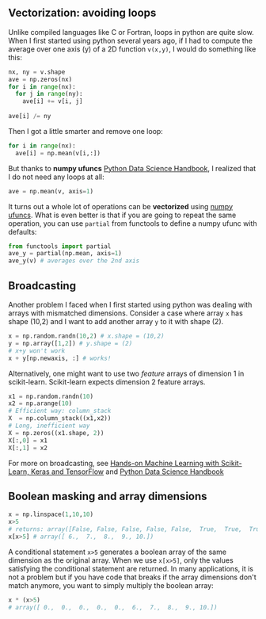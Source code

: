 ## Vectorization: avoiding loops

Unlike compiled languages like C or Fortran, loops in python are quite slow. When I first started using python several years ago, if I had to compute the average over one axis (y) of a 2D function `v(x,y)`, I would do something like this:
```python
nx, ny = v.shape
ave = np.zeros(nx)
for i in range(nx):
  for j in range(ny):
    ave[i] += v[i, j]
    
ave[i] /= ny
```

Then I got a little smarter and remove one loop:
```python
for i in range(nx):
  ave[i] = np.mean(v[i,:]) 
```

But thanks to **numpy ufuncs** [Python Data Science Handbook](https://jakevdp.github.io/PythonDataScienceHandbook/02.03-computation-on-arrays-ufuncs.html), I realized that I do not need any loops at all:
```python
ave = np.mean(v, axis=1)
```
It turns out a whole lot of operations can be **vectorized** using [numpy ufuncs](https://docs.scipy.org/doc/numpy/reference/ufuncs.html). What is even better is that if you are going to repeat the same operation, you can use `partial` from functools to define a numpy ufunc with defaults:
```python
from functools import partial
ave_y = partial(np.mean, axis=1)
ave_y(v) # averages over the 2nd axis
```

## Broadcasting 

Another problem I faced when I first started using python was dealing with arrays with mismatched dimensions. Consider a case where array `x` has shape (10,2) and I want to add another array `y` to it with shape (2). 

```python
x = np.random.randn(10,2) # x.shape = (10,2)
y = np.array([1,2]) # y.shape = (2)
# x+y won't work
x + y[np.newaxis, :] # works!
```

Alternatively, one might want to use two *feature* arrays of dimension 1 in scikit-learn. Scikit-learn expects dimension 2 feature arrays. 
```python
x1 = np.random.randn(10)
x2 = np.arange(10)
# Efficient way: column_stack
X  = np.column_stack((x1,x2))
# Long, inefficient way
X = np.zeros((x1.shape, 2))
X[:,0] = x1
X[:,1] = x2
```
For more on broadcasting, see [Hands-on Machine Learning with Scikit-Learn, Keras and TensorFlow](https://github.com/ageron/handson-ml2/blob/master/tools_numpy.ipynb) and [Python Data Science Handbook](https://jakevdp.github.io/PythonDataScienceHandbook/02.05-computation-on-arrays-broadcasting.html)


## Boolean masking and array dimensions

```python
x = np.linspace(1,10,10)
x>5
# returns: array([False, False, False, False, False,  True,  True,  True,  True, True])
x[x>5] # array([ 6.,  7.,  8.,  9., 10.])

```
A conditional statement `x>5` generates a boolean array of the same dimension as the original array. When we use `x[x>5]`, only the values satisfying the conditional statement are returned. In many applications, it is not a problem but if you have code that breaks if the array dimensions don't match anymore, you want to simply multiply the boolean array:

```python
x * (x>5)
# array([ 0.,  0.,  0.,  0.,  0.,  6.,  7.,  8.,  9., 10.])
```


